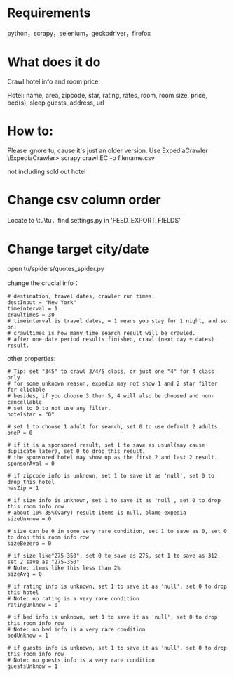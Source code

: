 # Requirements
python，scrapy，selenium，geckodriver，firefox

# What does it do
Crawl hotel info and room price

Hotel: name, area, zipcode, star, rating, rates, room, room size, price, bed(s), sleep guests, address, url

# How to:
Please ignore tu, cause it's just an older version.
Use ExpediaCrawler
\ExpediaCrawler> scrapy crawl EC -o filename.csv

not including sold out hotel

# Change csv column order
Locate to \tu\tu，find settings.py
in 'FEED_EXPORT_FIELDS'

# Change target city/date
open tu/spiders/quotes_spider.py
	
change the crucial info：
    
    # destination, travel dates, crawler run times.
    destInput = "New York"
    timeinterval = 1
    crawltimes = 30  
    # timeinterval is travel dates, = 1 means you stay for 1 night, and so on.
    # crawltimes is how many time search result will be crawled.
    # after one date period results finished, crawl (next day + dates) result.
 
other properties:       
    
    # Tip: set "345" to crawl 3/4/5 class, or just one "4" for 4 class only
    # for some unknown reason, expedia may not show 1 and 2 star filter for clickble
    # besides, if you choose 3 then 5, 4 will also be choosed and non-cancellable        
    # set to 0 to not use any filter.
    hotelstar = "0"
	
    # set 1 to choose 1 adult for search, set 0 to use default 2 adults.
    oneP = 0

    # if it is a sponsored result, set 1 to save as usual(may cause duplicate later), set 0 to drop this result.
    # the sponsored hotel may show up as the first 2 and last 2 result.
    sponsorAval = 0
    
    # if zipcode info is unknown, set 1 to save it as 'null', set 0 to drop this hotel
    hasZip = 1
    
    # if size info is unknown, set 1 to save it as 'null', set 0 to drop this room info row
    # about 10%-35%(vary) result items is null, blame expedia        
    sizeUnknow = 0

    # size can be 0 in some very rare condition, set 1 to save as 0, set 0 to drop this room info row
    sizeBezero = 0

    # if size like"275-350", set 0 to save as 275, set 1 to save as 312, set 2 save as "275-350" 
    # Note: items like this less than 2%
    sizeAvg = 0
	
    # if rating info is unknown, set 1 to save it as 'null', set 0 to drop this hotel
    # Note: no rating is a very rare condition
    ratingUnknow = 0

    # if bed info is unknown, set 1 to save it as 'null', set 0 to drop this room info row
    # Note: no bed info is a very rare condition
    bedUnknow = 1

    # if guests info is unknown, set 1 to save it as 'null', set 0 to drop this room info row
    # Note: no guests info is a very rare condition
    guestsUnknow = 1

